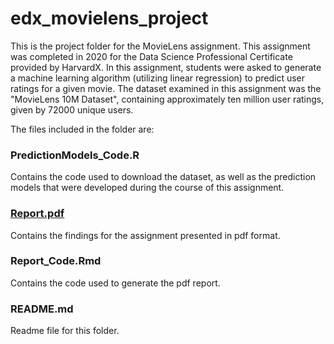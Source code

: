 # edx_movielens_project
This is the project folder for the MovieLens assignment. This assignment was completed in 2020 for the Data Science Professional Certificate provided by HarvardX. In this assignment, students were asked to generate a machine learning algorithm (utilizing linear regression) to predict user ratings for a given movie. The dataset examined in this assignment was the "MovieLens 10M Dataset", containing approximately ten million user ratings, given by 72000 unique users. 

The files included in the folder are:
### PredictionModels_Code.R
Contains the code used to download the dataset, as well as the prediction models that were developed during the course of this assignment.

### [Report.pdf](Report.pdf)
Contains the findings for the assignment presented in pdf format.

### Report_Code.Rmd
Contains the code used to generate the pdf report.

### README.md
Readme file for this folder.
